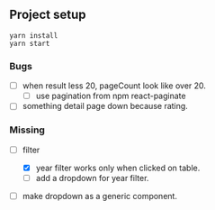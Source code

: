 ## Project setup

```
yarn install
yarn start
```

### Bugs

- [ ] when result less 20, pageCount look like over 20.
  - [ ] use pagination from npm react-paginate
- [ ] something detail page down because rating.

### Missing

- [ ] filter

  - [x] year filter works only when clicked on table.
  - [ ] add a dropdown for year filter.

- [ ] make dropdown as a generic component.
